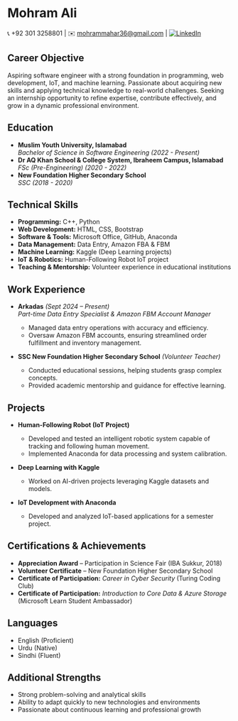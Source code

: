 # **Mohram Ali**
📞 +92 301 3258801 | ✉️ mohrammahar36@gmail.com | [![LinkedIn](https://img.shields.io/badge/LinkedIn-Profile-blue)](https://www.linkedin.com/in/mohramali)


## **Career Objective**  
Aspiring software engineer with a strong foundation in programming, web development, IoT, and machine learning. Passionate about acquiring new skills and applying technical knowledge to real-world challenges. Seeking an internship opportunity to refine expertise, contribute effectively, and grow in a dynamic professional environment.  

## **Education**  
- **Muslim Youth University, Islamabad**  
  *Bachelor of Science in Software Engineering (2022 - Present)*  
- **Dr AQ Khan School & College System, Ibraheem Campus, Islamabad**  
  *FSc (Pre-Engineering) (2020 - 2022)*  
- **New Foundation Higher Secondary School**  
  *SSC (2018 - 2020)*  

## **Technical Skills**  
- **Programming:** C++, Python  
- **Web Development:** HTML, CSS, Bootstrap  
- **Software & Tools:** Microsoft Office, GitHub, Anaconda  
- **Data Management:** Data Entry, Amazon FBA & FBM  
- **Machine Learning:** Kaggle (Deep Learning projects)  
- **IoT & Robotics:** Human-Following Robot IoT project  
- **Teaching & Mentorship:** Volunteer experience in educational institutions  

## **Work Experience**  
- **Arkadas** *(Sept 2024 – Present)*  
  *Part-time Data Entry Specialist & Amazon FBM Account Manager*  
  - Managed data entry operations with accuracy and efficiency.  
  - Oversaw Amazon FBM accounts, ensuring streamlined order fulfillment and inventory management.  

- **SSC New Foundation Higher Secondary School** *(Volunteer Teacher)*  
  - Conducted educational sessions, helping students grasp complex concepts.  
  - Provided academic mentorship and guidance for effective learning.  

## **Projects**  
- **Human-Following Robot (IoT Project)**  
  - Developed and tested an intelligent robotic system capable of tracking and following human movement.  
  - Implemented Anaconda for data processing and system calibration.  

- **Deep Learning with Kaggle**  
  - Worked on AI-driven projects leveraging Kaggle datasets and models.  

- **IoT Development with Anaconda**  
  - Developed and analyzed IoT-based applications for a semester project.  

## **Certifications & Achievements**  
- **Appreciation Award** – Participation in Science Fair (IBA Sukkur, 2018)  
- **Volunteer Certificate** – New Foundation Higher Secondary School  
- **Certificate of Participation:** *Career in Cyber Security* (Turing Coding Club)  
- **Certificate of Participation:** *Introduction to Core Data & Azure Storage* (Microsoft Learn Student Ambassador)  

## **Languages**  
- English (Proficient)  
- Urdu (Native)  
- Sindhi (Fluent)  

## **Additional Strengths**  
- Strong problem-solving and analytical skills  
- Ability to adapt quickly to new technologies and environments  
- Passionate about continuous learning and professional growth  
